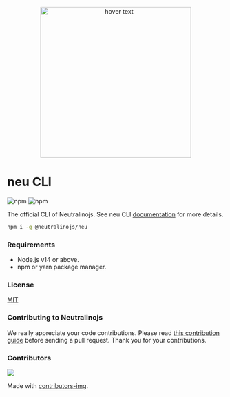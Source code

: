 <p align='center'>
<img src="https://i.postimg.cc/636PjHCd/image.png" width="350" title="hover text">
</p>

# neu CLI
![npm](https://img.shields.io/npm/v/@neutralinojs/neu)
![npm](https://img.shields.io/npm/dt/@neutralinojs/neu)

The official CLI of Neutralinojs. See neu CLI [documentation](https://neutralino.js.org/docs/cli/neu-cli/) for more details.

```bash
npm i -g @neutralinojs/neu
```
### Requirements

- Node.js v14 or above.
- npm or yarn package manager.

### License

[MIT](LICENSE)

### Contributing to Neutralinojs

We really appreciate your code contributions. Please read [this contribution guide](https://neutralino.js.org/docs/contributing/framework-developer-guide#contribution-guidelines) before sending a pull request. Thank you for your contributions.

### Contributors

<a href="https://github.com/neutralinojs/neutralinojs-cli/graphs/contributors">
  <img src="https://contrib.rocks/image?repo=neutralinojs/neutralinojs-cli" />
</a>

Made with [contributors-img](https://contrib.rocks).
